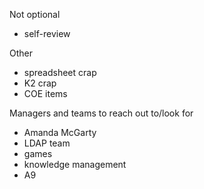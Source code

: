 Not optional
  - self-review

Other
  - spreadsheet crap
  - K2 crap
  - COE items

Managers and teams to reach out to/look for
  - Amanda McGarty
  - LDAP team
  - games
  - knowledge management
  - A9

